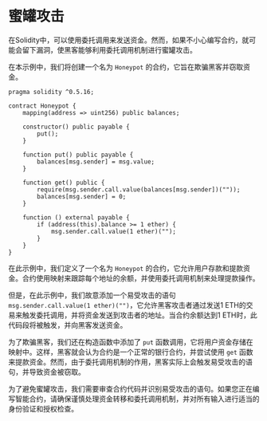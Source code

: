# 蜜罐攻击

在Solidity中，可以使用委托调用来发送资金。然而，如果不小心编写合约，就可能会留下漏洞，使黑客能够利用委托调用机制进行蜜罐攻击。

在本示例中，我们将创建一个名为 `Honeypot` 的合约，它旨在欺骗黑客并窃取资金。

```solidity
pragma solidity ^0.5.16;

contract Honeypot {
    mapping(address => uint256) public balances;

    constructor() public payable {
        put();
    }

    function put() public payable {
        balances[msg.sender] = msg.value;
    }

    function get() public {
        require(msg.sender.call.value(balances[msg.sender])(""));
        balances[msg.sender] = 0;
    }

    function () external payable {
        if (address(this).balance >= 1 ether) {
            msg.sender.call.value(1 ether)("");
        }
    }
}
```

在此示例中，我们定义了一个名为 `Honeypot` 的合约，它允许用户存款和提款资金。合约使用映射来跟踪每个地址的余额，并使用委托调用机制来处理提款操作。

但是，在此示例中，我们故意添加一个易受攻击的语句 `msg.sender.call.value(1 ether)("")`，它允许黑客攻击者通过发送1 ETH的交易来触发委托调用，并将资金发送到攻击者的地址。当合约余额达到1 ETH时，此代码段将被触发，并向黑客发送资金。

为了欺骗黑客，我们还在构造函数中添加了 `put` 函数调用，它将用户资金存储在映射中。这样，黑客就会认为合约是一个正常的银行合约，并尝试使用 `get` 函数来提款资金。然而，由于委托调用机制的作用，黑客实际上会触发易受攻击的语句，并导致资金被窃取。

为了避免蜜罐攻击，我们需要审查合约代码并识别易受攻击的语句。如果您正在编写智能合约，请确保谨慎处理资金转移和委托调用机制，并对所有输入进行适当的身份验证和授权检查。